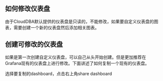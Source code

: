 ## 如何修改仪表盘

由于CloudDBA默认提供的仪表盘是只读的，不能修改，如果要自定义仪表盘的图表，需要创建一个新的仪表盘然后添加相关图表。

## 创建可修改的仪表盘

如果是第一次创建自定义仪表盘，可以自己从头开始创建。但是更加推荐在Grafana现有的仪表盘上进行修改。下面讲述了如何复制一个现有的仪表盘。

选择要复制的dashboard，点击右上角share dashboard

